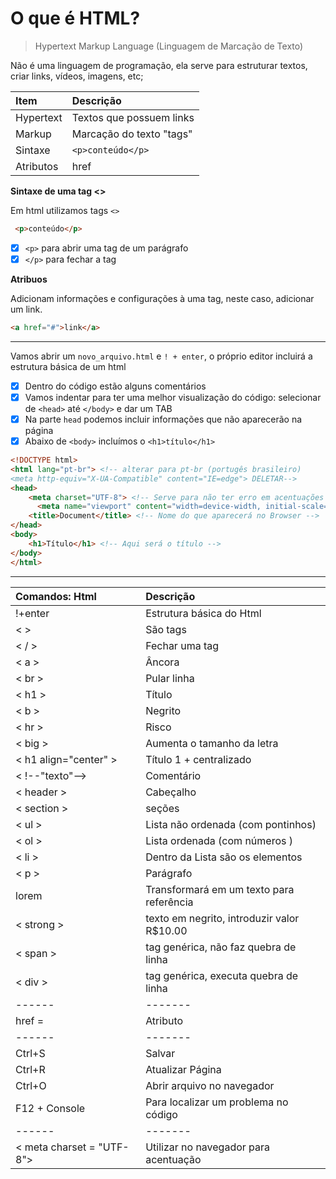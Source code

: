 # O que é HTML?

> Hypertext Markup Language (Linguagem de Marcação de Texto)

Não é uma linguagem de programação, ela serve para estruturar textos, criar links, vídeos, imagens, etc;

Item | Descrição
:-|:-
Hypertext | Textos que possuem links
Markup | Marcação do texto "tags"
Sintaxe | `<p>conteúdo</p>`
Atributos | href

**Sintaxe de uma tag <>** 

Em html utilizamos tags `<>`

```html
 <p>conteúdo</p>
```

- [x] `<p>` para abrir uma tag de um parágrafo
- [x] `</p>` para fechar a tag 

**Atribuos**

Adicionam informações e configurações à uma tag, neste caso, adicionar um link.

```html
<a href="#">link</a>
```
____________________

Vamos abrir um `novo_arquivo.html` e `! + enter`, o próprio editor incluirá a estrutura básica de um html

- [x] Dentro do código estão alguns comentários
- [x] Vamos indentar para ter uma melhor visualização do código: selecionar de `<head>` até `</body>` e dar um TAB
- [x] Na parte `head` podemos incluir informações que não aparecerão na página
- [x] Abaixo de `<body>` incluímos o `<h1>título</h1>` 

```html
<!DOCTYPE html>
<html lang="pt-br"> <!-- alterar para pt-br (portugês brasileiro) 
<meta http-equiv="X-UA-Compatible" content="IE=edge"> DELETAR-->
<head>
    <meta charset="UTF-8"> <!-- Serve para não ter erro em acentuações e caracteres especiais -->
      <meta name="viewport" content="width=device-width, initial-scale=1.0"> <!-- Viewport serve para melhorar a visualização em aparelhos móveis e no navegador  -->
    <title>Document</title> <!-- Nome do que aparecerá no Browser -->
</head>
<body>
    <h1>Título</h1> <!-- Aqui será o título -->
</body>
</html>
```

___________


Comandos: Html | Descrição
:-|:-
!+enter| Estrutura básica do Html
< > | São tags
< / > | Fechar uma tag
< a > | Âncora
< br > | Pular linha
< h1 > | Título
< b > | Negrito
< hr > | Risco 
< big > | Aumenta o tamanho da letra
< h1 align="center" > | Título 1 + centralizado
< !--"texto"--> | Comentário
< header > | Cabeçalho
< section > | seções
< ul > | Lista não ordenada (com pontinhos)
< ol > | Lista ordenada (com números )
< li > | Dentro da Lista são os elementos
< p > | Parágrafo
lorem | Transformará em um texto para referência
< strong > | texto em negrito, introduzir valor R$10.00
< span > | tag genérica, não faz quebra de linha
< div > | tag genérica, executa quebra de linha
------ |  -------
href = | Atributo
------ |  -------
Ctrl+S | Salvar
Ctrl+R | Atualizar Página
Ctrl+O | Abrir arquivo no navegador
F12 + Console | Para localizar um problema no código
------ |  -------
< meta charset = "UTF-8"> | Utilizar no navegador para acentuação